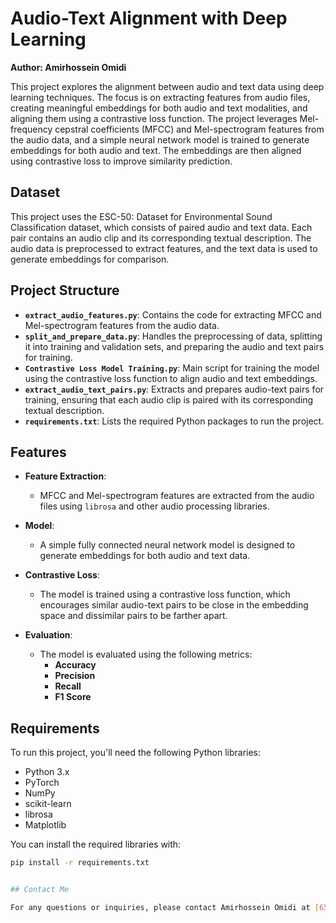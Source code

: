 # Audio-Text Alignment with Deep Learning

**Author: Amirhossein Omidi**

This project explores the alignment between audio and text data using deep learning techniques. The focus is on extracting features from audio files, creating meaningful embeddings for both audio and text modalities, and aligning them using a contrastive loss function. The project leverages Mel-frequency cepstral coefficients (MFCC) and Mel-spectrogram features from the audio data, and a simple neural network model is trained to generate embeddings for both audio and text. The embeddings are then aligned using contrastive loss to improve similarity prediction.

## Dataset

This project uses the ESC-50: Dataset for Environmental Sound Classification dataset, which consists of paired audio and text data. Each pair contains an audio clip and its corresponding textual description. The audio data is preprocessed to extract features, and the text data is used to generate embeddings for comparison.

## Project Structure

- **`extract_audio_features.py`**: Contains the code for extracting MFCC and Mel-spectrogram features from the audio data.
- **`split_and_prepare_data.py`**: Handles the preprocessing of data, splitting it into training and validation sets, and preparing the audio and text pairs for training.
- **`Contrastive Loss Model Training.py`**: Main script for training the model using the contrastive loss function to align audio and text embeddings.
- **`extract_audio_text_pairs.py`**: Extracts and prepares audio-text pairs for training, ensuring that each audio clip is paired with its corresponding textual description.
- **`requirements.txt`**: Lists the required Python packages to run the project.

## Features

- **Feature Extraction**: 
   - MFCC and Mel-spectrogram features are extracted from the audio files using `librosa` and other audio processing libraries.
   
- **Model**:
   - A simple fully connected neural network model is designed to generate embeddings for both audio and text data.
   
- **Contrastive Loss**:
   - The model is trained using a contrastive loss function, which encourages similar audio-text pairs to be close in the embedding space and dissimilar pairs to be farther apart.

- **Evaluation**:
   - The model is evaluated using the following metrics:
     - **Accuracy**
     - **Precision**
     - **Recall**
     - **F1 Score**

## Requirements

To run this project, you'll need the following Python libraries:

- Python 3.x
- PyTorch
- NumPy
- scikit-learn
- librosa
- Matplotlib

You can install the required libraries with:

```bash
pip install -r requirements.txt


## Contact Me

For any questions or inquiries, please contact Amirhossein Omidi at [65mirhossein@gmail.com](mailto:65mirhossein@gmail.com)

